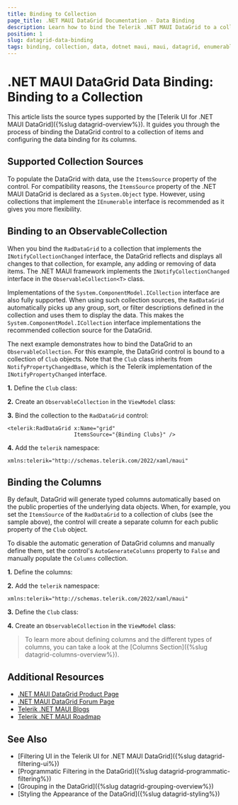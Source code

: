 ```yaml
---
title: Binding to Collection
page_title: .NET MAUI DataGrid Documentation - Data Binding
description: Learn how to bind the Telerik .NET MAUI DataGrid to a collection of items and configure the data bindings for its columns.
position: 1
slug: datagrid-data-binding
tags: binding, collection, data, dotnet maui, maui, datagrid, enumerable
---
```


# .NET MAUI DataGrid Data Binding: Binding to a Collection

This article lists the source types supported by the [Telerik UI for .NET MAUI DataGrid]({%slug datagrid-overview%}). It guides you through the process of binding the DataGrid control to a collection of items and configuring the data binding for its columns.

## Supported Collection Sources

To populate the DataGrid with data, use the `ItemsSource` property of the control. For compatibility reasons, the `ItemsSource` property of the .NET MAUI DataGrid is declared as a `System.Object` type. However, using collections that implement the `IEnumerable` interface is recommended as it gives you more flexibility.

## Binding to an ObservableCollection

When you bind the `RadDataGrid` to a collection that implements the `INotifyCollectionChanged` interface, the DataGrid reflects and displays all changes to that collection, for example, any adding or removing of data items. The .NET MAUI framework implements the `INotifyCollectionChanged` interface in the `ObservableCollection<T>` class.

Implementations of the `System.ComponentModel.ICollection` interface are also fully supported. When using such collection sources, the `RadDataGrid` automatically picks up any group, sort, or filter descriptions defined in the collection and uses them to display the data. This makes the `System.ComponentModel.ICollection` interface implementations the recommended collection source for the DataGrid.

The next example demonstrates how to bind the DataGrid to an `ObservableCollection`. For this example, the DataGrid control is bound to a collection of `Club` objects. Note that the `Club` class inherits from `NotifyPropertyChangedBase`, which is the Telerik implementation of the `INotifyPropertyChanged` interface.

**1.** Define the `Club` class:

<snippet id='datagrid-club-model' />

**2.** Create an `ObservableCollection` in the `ViewModel` class:

<snippet id='datagrid-column-view-model' />

**3.** Bind the collection to the `RadDataGrid` control:

```xaml
<telerik:RadDataGrid x:Name="grid" 
                     ItemsSource="{Binding Clubs}" />
```

**4.** Add the `telerik` namespace:

```XAML
xmlns:telerik="http://schemas.telerik.com/2022/xaml/maui"
```

## Binding the Columns

By default, DataGrid will generate typed columns automatically based on the public properties of the underlying data objects. When, for example, you set the `ItemsSource` of the `RadDataGrid` to a collection of clubs (see the sample above), the control will create a separate column for each public property of the `Club` object.

To disable the automatic generation of DataGrid columns and manually define them, set the control's `AutoGenerateColumns` property to `False` and manually populate the `Columns` collection.

**1.** Define the columns:

<snippet id='datagrid-columns-example' />

**2.** Add the `telerik` namespace:

```XAML
xmlns:telerik="http://schemas.telerik.com/2022/xaml/maui"
```

**3.** Define the `Club` class:

<snippet id='datagrid-club-model' />

**4.** Create an `ObservableCollection` in the `ViewModel` class:

<snippet id='datagrid-column-view-model' />

> To learn more about defining columns and the different types of columns, you can take a look at the [Columns Section]({%slug datagrid-columns-overview%}).

## Additional Resources

- [.NET MAUI DataGrid Product Page](https://www.telerik.com/maui-ui/datagrid)
- [.NET MAUI DataGrid Forum Page](https://www.telerik.com/forums/maui?tagId=1801)
- [Telerik .NET MAUI Blogs](https://www.telerik.com/blogs/mobile-net-maui)
- [Telerik .NET MAUI Roadmap](https://www.telerik.com/support/whats-new/maui-ui/roadmap)

## See Also

- [Filtering UI in the Telerik UI for .NET MAUI DataGrid]({%slug datagrid-filtering-ui%})
- [Programmatic Filtering in the DataGrid]({%slug datagrid-programmatic-filtering%})
- [Grouping in the DataGrid]({%slug datagrid-grouping-overview%})
- [Styling the Appearance of the DataGrid]({%slug datagrid-styling%})
